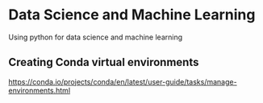 # Data Science and Machine Learning
Using python for data science and machine learning  

## Creating Conda virtual environments
https://conda.io/projects/conda/en/latest/user-guide/tasks/manage-environments.html
